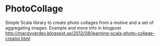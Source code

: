 PhotoCollage
============

Simple Scala library to create photo collages from a motive and a set of aggregating images.
Example and more info in blogpost http://macgyverdev.blogspot.se/2012/08/learning-scala-photo-collage-creator.html
